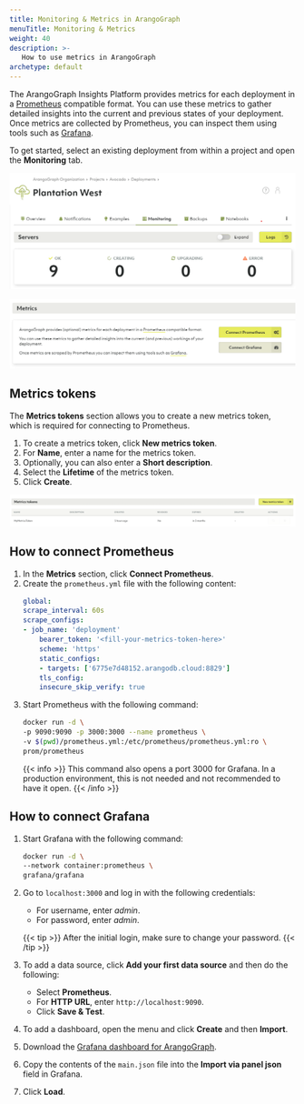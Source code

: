 ```yaml
---
title: Monitoring & Metrics in ArangoGraph
menuTitle: Monitoring & Metrics
weight: 40
description: >-
   How to use metrics in ArangoGraph
archetype: default
---
```

The ArangoGraph Insights Platform provides metrics for each deployment in a 
[Prometheus](https://prometheus.io/)
compatible format.
You can use these metrics to gather detailed insights into the current
and previous states of your deployment.
Once metrics are collected by Prometheus, you can inspect them using tools
such as [Grafana](https://grafana.com/oss/grafana/).

To get started, select an existing deployment from within a project and
open the **Monitoring** tab. 

![ArangoGraph Monitoring tab](../../images/arangograph-monitoring-tab.png)

![ArangoGraph Connect Metrics Section](../../images/arangograph-connect-metrics-section.png)

## Metrics tokens

The **Metrics tokens** section allows you to create a new metrics token,
which is required for connecting to Prometheus.

1. To create a metrics token, click **New metrics token**.
2. For **Name**, enter a name for the metrics token.
3. Optionally, you can also enter a **Short description**.
4. Select the **Lifetime** of the metrics token. 
5. Click **Create**.

![ArangoGraph Metrics Tokens](../../images/arangograph-metrics-token.png)

## How to connect Prometheus

1. In the **Metrics** section, click **Connect Prometheus**.
2. Create the `prometheus.yml` file with the following content:
   ```yaml
   global:
   scrape_interval: 60s
   scrape_configs:
   - job_name: 'deployment'
       bearer_token: '<fill-your-metrics-token-here>'
       scheme: 'https'
       static_configs:
       - targets: ['6775e7d48152.arangodb.cloud:8829']
       tls_config:
       insecure_skip_verify: true
   ```
3. Start Prometheus with the following command:
   ```sh
   docker run -d \
   -p 9090:9090 -p 3000:3000 --name prometheus \
   -v $(pwd)/prometheus.yml:/etc/prometheus/prometheus.yml:ro \
   prom/prometheus
   ```
   {{< info >}}
   This command also opens a port 3000 for Grafana. In a production environment,
   this is not needed and not recommended to have it open.
   {{< /info >}}

## How to connect Grafana

1. Start Grafana with the following command:
   ```sh
   docker run -d \
   --network container:prometheus \
   grafana/grafana
   ```  
2. Go to `localhost:3000` and log in with the following credentials:
   - For username, enter *admin*.
   - For password, enter *admin*. 

    {{< tip >}}
    After the initial login, make sure to change your password.
    {{< /tip >}}

3. To add a data source, click **Add your first data source** and then do the following:
   - Select **Prometheus**.
   - For **HTTP URL**, enter `http://localhost:9090`.
   - Click **Save & Test**.      
4. To add a dashboard, open the menu and click **Create** and then **Import**.
5. Download the [Grafana dashboard for ArangoGraph](https://github.com/arangodb-managed/grafana-dashboards).
6. Copy the contents of the `main.json` file into the **Import via panel json** field in Grafana.
7. Click **Load**.
